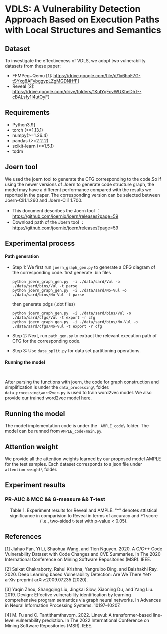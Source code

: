 # VDLS: A Vulnerability Detection Approach Based on Execution Paths with Local Structures and Semantics

## Dataset
To investigate the effectiveness of VDLS, we adopt two vulnerability datasets from these paper:
* FFMPeg+Qemu [1]: https://drive.google.com/file/d/1x6hoF7G-tSYxg8AFybggypLZgMGDNHfF]
* Reveal [2]: https://drive.google.com/drive/folders/1KuIYgFcvWUXheDhT--cBALsfy1I4utOyF]

## Requirements
* Python3.9]
* torch (>=1.13.1)
* numpy(>=1.26.4)
* pandas (>=2.2.2)
* scikit-learn (>=1.5.1)
* tqdm



## Joern tool
We used the joern tool to generate the CFG corresponding to the code.So if using the newer versions of Joern to generate code structure graph, the model may have a different performance compared with the results we reported in the paper. The corresponding version can be selected between Joern-Cli1.1.260 and Joern-Cli1.1.700.
* This document describes the Joern tool ：https://github.com/joernio/joern/releases?page=59 
* Download path of the Joern tool ： https://github.com/joernio/joern/releases?page=59


## Experimental process
#### Path generation
* Step 1: We first run ```joern_graph_gen.py``` to generate a CFG diagram of the corresponding code.
     first generate .bin files
     ```
     python joern_graph_gen.py  -i ./data/sard/Vul -o ./data/sard/bins/Vul -t parse
     python joern_graph_gen.py  -i ./data/sard/No-Vul -o ./data/sard/bins/No-Vul -t parse
     ```
     
     then generate pdgs (.dot files)
     ```
     python joern_graph_gen.py  -i ./data/sard/bins/Vul -o ./data/sard/cfgs/Vul -t export -r cfg
     python joern_graph_gen.py  -i ./data/sard/bins/No-Vul -o ./data/sard/cfgs/No-Vul -t export -r cfg
     ```
* Step 2: Next, run ```path_gen.py``` to extract the relevant execution path of CFG for the corresponding code.
* Step 3: Use ```data_split.py``` for data set partitioning operations.

#### Running the model
```shell


```


After parsing the functions with joern, the code for graph construction and simplification is under the ```data_processing\``` folder. ```data_processing\word2vec.py``` is used to train word2vec model. We also provide our trained word2vec model [here](https://zenodo.org/record/7333062#.Y3c5SHZByUk).

## Running the model
The model implementation code is under the ``` AMPLE_code\``` folder. The model can be runned from ```AMPLE_code\main.py```.

## Attention weight
We provide all the attention weights learned by our proposed model AMPLE for the test samples. Each dataset corresponds to a json file under ```attention weight\``` folder.

## Experiment results
### PR-AUC & MCC && G-measure && T-test
<center>Table 1. Experiment results for Reveal and AMPLE. "*" denotes sttistical significance in comparision to Reveal in terms of accuracy and F1 score (i.e., two-sided t-test with p-value < 0.05).</center>

## References
[1] Jiahao Fan, Yi Li, Shaohua Wang, and Tien Nguyen. 2020. A C/C++ Code Vulnerability Dataset with Code Changes and CVE Summaries. In The 2020 International Conference on Mining Software Repositories (MSR). IEEE.

[2] Saikat Chakraborty, Rahul Krishna, Yangruibo Ding, and Baishakhi Ray. 2020. Deep Learning based Vulnerability Detection: Are We There Yet? arXiv preprint arXiv:2009.07235 (2020).

[3] Yaqin Zhou, Shangqing Liu, Jingkai Siow, Xiaoning Du, and Yang Liu. 2019. Devign: Effective vulnerability identification by learning comprehensive program semantics via graph neural networks. In Advances in Neural Information Processing Systems. 10197–10207.

[4] M. Fu and C. Tantithamthavorn. 2022. Linevul: A transformer-based line-level vulnerability prediction. In The 2022 International Conference on Mining Software Repositories (MSR). IEEE.


